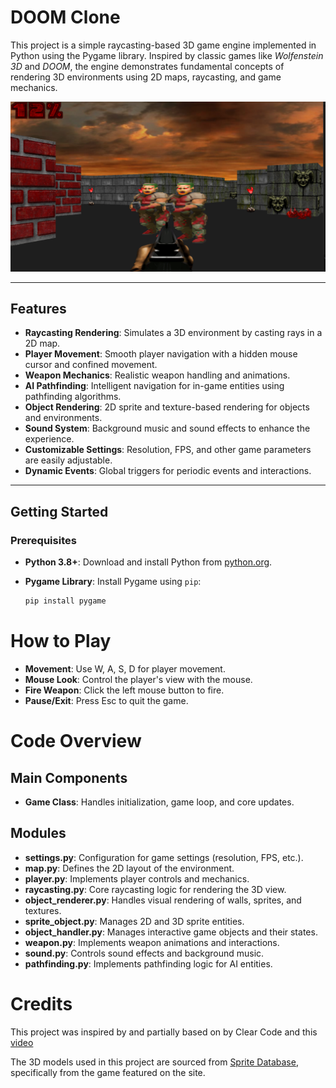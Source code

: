 # DOOM Clone

This project is a simple raycasting-based 3D game engine implemented in Python using the Pygame library. Inspired by classic games like *Wolfenstein 3D* and *DOOM*, the engine demonstrates fundamental concepts of rendering 3D environments using 2D maps, raycasting, and game mechanics.

![Demo Screenshot](./screenshots/Screenshot.png)

---

## Features

- **Raycasting Rendering**: Simulates a 3D environment by casting rays in a 2D map.
- **Player Movement**: Smooth player navigation with a hidden mouse cursor and confined movement.
- **Weapon Mechanics**: Realistic weapon handling and animations.
- **AI Pathfinding**: Intelligent navigation for in-game entities using pathfinding algorithms.
- **Object Rendering**: 2D sprite and texture-based rendering for objects and environments.
- **Sound System**: Background music and sound effects to enhance the experience.
- **Customizable Settings**: Resolution, FPS, and other game parameters are easily adjustable.
- **Dynamic Events**: Global triggers for periodic events and interactions.

---

## Getting Started

### Prerequisites
- **Python 3.8+**: Download and install Python from [python.org](https://www.python.org/).
- **Pygame Library**: Install Pygame using `pip`:

  ```bash
  pip install pygame
  ```

# How to Play

- **Movement**: Use W, A, S, D for player movement.
- **Mouse Look**: Control the player's view with the mouse.
- **Fire Weapon**: Click the left mouse button to fire.
- **Pause/Exit**: Press Esc to quit the game.

# Code Overview

## Main Components

- **Game Class**: Handles initialization, game loop, and core updates.

## Modules

- **settings.py**: Configuration for game settings (resolution, FPS, etc.).
- **map.py**: Defines the 2D layout of the environment.
- **player.py**: Implements player controls and mechanics.
- **raycasting.py**: Core raycasting logic for rendering the 3D view.
- **object_renderer.py**: Handles visual rendering of walls, sprites, and textures.
- **sprite_object.py**: Manages 2D and 3D sprite entities.
- **object_handler.py**: Manages interactive game objects and their states.
- **weapon.py**: Implements weapon animations and interactions.
- **sound.py**: Controls sound effects and background music.
- **pathfinding.py**: Implements pathfinding logic for AI entities.

# Credits

This project was inspired by and partially based on by Clear Code and this [video](https://www.youtube.com/watch?v=ECqUrT7IdqQ)

The 3D models used in this project are sourced from [Sprite Database](https://spritedatabase.net/game/760), specifically from the game featured on the site.
